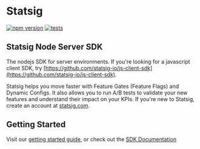 # Statsig

[![npm version](https://badge.fury.io/js/statsig-node.svg)](https://badge.fury.io/js/statsig-node) [![tests](https://github.com/statsig-io/private-node-js-server-sdk/actions/workflows/tests.yml/badge.svg)](https://github.com/statsig-io/private-node-js-server-sdk/actions/workflows/tests.yml)

## Statsig Node Server SDK

The nodejs SDK for server environments. If you're looking for a javascript client SDK, try [https://github.com/statsig-io/js-client-sdk](https://github.com/statsig-io/js-client-sdk).

Statsig helps you move faster with Feature Gates (Feature Flags) and Dynamic Configs. It also allows you to run A/B tests to validate your new features and understand their impact on your KPIs. If you're new to Statsig, create an account at [statsig.com](https://www.statsig.com).

## Getting Started

Visit our [getting started guide](https://www.statsig.com/docs/js-server), or check out the [SDK Documentation](https://github.com/statsig-io/node-js-server-sdk/blob/main/docs/README.md)
